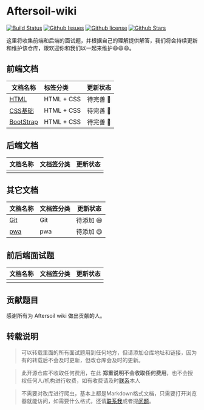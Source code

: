 # Aftersoil-wiki

[![Build Status](https://dev.azure.com/lwmwll/lwmwll/_apis/build/status/Aftersoil.Aftersoil-wiki?branchName=master)](https://dev.azure.com/lwmwll/lwmwll/_build/latest?definitionId=12&branchName=master)
[![Github Issues](https://img.shields.io/github/issues/Aftersoil/Aftersoil-wiki)](https://github.com/Aftersoil/Aftersoil-wiki/issues)
[![Github license](https://img.shields.io/github/license/Aftersoil/Aftersoil-wiki)](https://github.com/Aftersoil/Aftersoil-wiki/blob/master/LICENSE)
[![Github Stars](https://img.shields.io/github/stars/Aftersoil/Aftersoil-wiki)](https://github.com/Aftersoil/Aftersoil-wiki/stargazers)


这里将收集前端和后端的面试题，并根据自己的理解提供解答，我们将会持续更新和维护该仓库，跟欢迎你和我们以一起来维护😄😄😄。

## 前端文档

| 文档名称 | 标签分类 | 更新状态 |
| ------- | :------- | :-----: |
| <a href="https://wiki.aftersoil.xyz/frontend/docsHtml/" target="_blank">HTML</a> | HTML + CSS | 待完善 👊 |
| <a href="https://wiki.aftersoil.xyz/frontend/css/" target="_blank">CSS基础</a> | HTML + CSS | 待完善 👊 |
| <a href="https://wiki.aftersoil.xyz/frontend/BootStrap/" target="_blank">BootStrap</a> | HTML + CSS | 待完善 👊 |

## 后端文档

| 文档名称 | 文档签分类 | 更新状态 |
| ------- | --------- | :------: |
|  |  |  |

## 其它文档

| 文档名称 | 文档签分类 | 更新状态 |
| ------- | --------- | :------: |
| <a href="https://wiki.aftersoil.xyz/other/git/" target="_blank">Git</a> | Git | 待添加   😄 |
| <a href="https://wiki.aftersoil.xyz/other/pwa/" target="_blank">pwa</a> | pwa | 待添加   😄 |

## 前后端面试题

| 文档名称 | 文档签分类 | 更新状态 |
| ------- | --------- | :------: |
|  |  |  |

<!-- 标签解释
  已完结   ✌️
  待完善   👊
  持续更新中  ✊
  待添加   😄
 -->

## 贡献题目

感谢所有为 Aftersoil wiki 做出贡献的人。

## 转载说明

> 可以转载里面的所有面试题用到任何地方，但请添加仓库地址和链接，因为有的转载后不会及时更新，但改仓库会及时的更新。

> 此开源仓库不收取任何费用，在此 **郑重说明不会收取任何费用**，也不会授权任何人/机构进行收费，如有收费请及时[联系](https://github.com/Thomasvader)本人

> 不需要对改库进行爬虫，基本上都是Markdown格式文档，只需要打开浏览器就能访问，如需要什么格式，还请[联系我](https://github.com/Thomasvader)或者提[问题](https://github.com/Aftersoil/Aftersoil-wiki/issues)。
